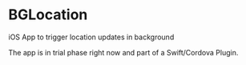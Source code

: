 # BGLocation
iOS App to trigger location updates in background

The app is in trial phase right now and part of a Swift/Cordova Plugin.
